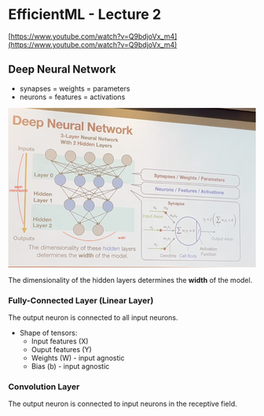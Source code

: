 # EfficientML - Lecture 2

[https://www.youtube.com/watch?v=Q9bdjoVx_m4](https://www.youtube.com/watch?v=Q9bdjoVx_m4)

## Deep Neural Network
- synapses = weights = parameters
- neurons = features = activations

![](images/02_001.png)

The dimensionality of the hidden layers determines the **width** of the model.

### Fully-Connected Layer (Linear Layer)
The output neuron is connected to all input neurons.

- Shape of tensors:
  - Input features (X)
  - Ouput features (Y)
  - Weights (W) - input agnostic
  - Bias (b) - input agnostic

### Convolution Layer
The output neuron is connected to input neurons in the receptive field.

  

